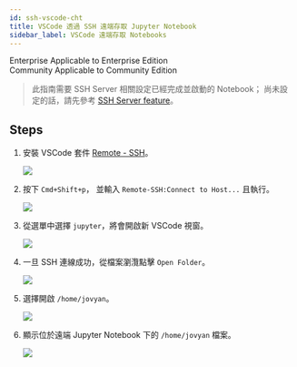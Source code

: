 ```yaml
---
id: ssh-vscode-cht
title: VSCode 透過 SSH 遠端存取 Jupyter Notebook
sidebar_label: VSCode 遠端存取 Notebooks
---
```

<div class="label-sect">
  <div class="ee-only tooltip">Enterprise
    <span class="tooltiptext">Applicable to Enterprise Edition</span>
  </div>
  <div class="ce-only tooltip">Community
    <span class="tooltiptext">Applicable to Community Edition</span>
  </div>
</div>

>此指南需要 SSH Server 相關設定已經完成並啟動的 Notebook； 尚未設定的話，請先參考 [SSH Server feature](ssh-config-cht)。


## Steps

1. 安裝 VSCode 套件 [Remote - SSH](https://marketplace.visualstudio.com/items?itemName=ms-vscode-remote.remote-ssh)。
   
   ![](assets/ssh-remote-ext.png)

2. 按下 `Cmd+Shift+p`， 並輸入 `Remote-SSH:Connect to Host...` 且執行。

   ![](assets/ssh-remote-cmd.png)

3. 從選單中選擇 `jupyter`，將會開啟新 VSCode 視窗。
   
   ![](assets/ssh-remote-host.png)

4. 一旦 SSH 連線成功，從檔案瀏灠點擊 `Open Folder`。
   
   ![](assets/ssh-remote-folder.png)

5. 選擇開啟 `/home/jovyan`。
   
   ![](assets/ssh-remote-jovyan.png)

6. 顯示位於遠端 Jupyter Notebook 下的 `/home/jovyan` 檔案。
   
   ![](assets/ssh-remote-files.png)